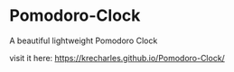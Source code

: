 # Pomodoro-Clock
A beautiful lightweight Pomodoro Clock

visit it here: https://krecharles.github.io/Pomodoro-Clock/
